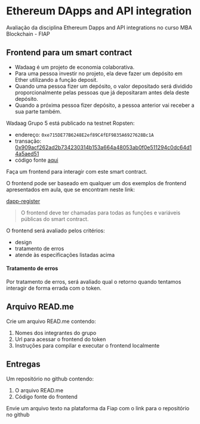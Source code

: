 # Ethereum DApps and API integration

Avaliação da disciplina Ethereum Dapps and API integrations no curso MBA Blockchain - FIAP

## Frontend para um smart contract

- Wadaag é um projeto de economia colaborativa. 
- Para uma pessoa investir no projeto, ela deve fazer um depósito em Ether utilizando a função deposit.
- Quando uma pessoa fizer um depósito, o valor depositado será dividido proporcionalmente pelas pessoas que já depositaram antes dela deste depósito.
- Quando a próxima pessoa fizer depósito, a pessoa anterior vai receber a sua parte também.

Wadaag Grupo 5 está publicado na testnet Ropsten:
* endereço: `0xe715DE77B6248E2ef89C4fEF9835A6927628Bc1A`
* transação: [0x909acf262ad2b734230314b153a664a48053ab0f0e511294c0dc64d14a5aed51](https://ropsten.etherscan.io/tx/0x909acf262ad2b734230314b153a664a48053ab0f0e511294c0dc64d14a5aed51)
* código fonte [aqui](https://github.com/solangegueiros/fiap-blc-ethereum-dapps-and-api-integration/blob/master/Token.sol)

Faça um frontend para interagir com este smart contract.

O frontend pode ser baseado em qualquer um dos exemplos de frontend apresentados em aula, que se encontram neste link:

[dapp-register](https://github.com/solangegueiros/dapp-register)

> O frontend deve ter chamadas para todas as funções e variáveis públicas do smart contract.

O frontend será avaliado pelos critérios:
- design
- tratamento de erros
- atende às especificações listadas acima

#### Tratamento de erros
Por tratamento de erros, será avaliado qual o retorno quando tentamos interagir de forma errada com o token. 

## Arquivo READ.me

Crie um arquivo READ.me contendo:
1. Nomes dos integrantes do grupo
2. Url para acessar o frontend do token
3. Instruções para compilar e executar o frontend localmente

## Entregas

Um repositório no github contendo:
1. O arquivo READ.me
2. Código fonte do frontend

Envie um arquivo texto na plataforma da Fiap com o link para o repositório no github
